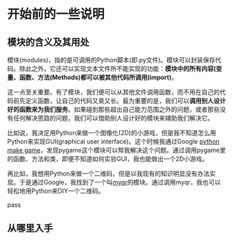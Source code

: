 # 开始前的一些说明


## 模块的含义及其用处

模块(modules)，指的是可调用的Python脚本(即.py文件)。模块可以封装保存代码。除此之外，它还可以实现文本文件所不能实现的功能：**模块中的所有内容(变量、函数、方法(Methods)都可以被其他代码所调用(import)**。

这一点至关重要。有了模块，我们便可以从其他文件调用函数，而不用在自己的代码前先定义函数，让自己的代码又臭又长。最为重要的是，我们可以**调用别人设计好的函数来为我们服务**。如果碰到那些超出自己能力范围之外的问题，或者那些没有任何解决思路的问题，我们可以借助别人设计好的模块来辅助我们解决它。

比如说，我决定用Python来做一个图像化(2D)的小游戏，但是我不知道怎么用Python来实现GUI(graphical user interface)。这个时候我通过Google [python make game](https://www.google.com/search?q=python+make+game&oq=python+make+game&aqs=chrome..69i57j0l7.5207j0j7&sourceid=chrome&ie=UTF-8)，发现pygame这个模块可以帮我解决这个问题。通过调用pygame里的函数、方法和类，即便不知道如何实验GUI，我也能做出一个2D小游戏。

再比如，我想用Python来做一个二维码，但是以我现有的知识明显没有办法实现。于是通过Google，我找到了一个叫[myqr](https://github.com/sylnsfar/qrcode)的模块。通过调用myqr，我也可以轻松地用Python来DIY一个二维码。

pass

## 从哪里入手



